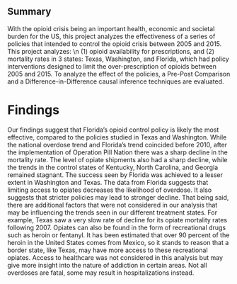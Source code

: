 ## Summary 

With the opioid crisis being an important health, economic and societal burden for the US, this project analyzes the effectiveness of a series of policies that intended to control the opioid crisis between 2005 and 2015. This project analyzes: \n
(1) opioid availability for prescriptions, and 
(2) mortality rates 
in 3 states: Texas, Washington, and Florida, which had policy interventions designed to limit the over-prescription of opioids between 2005 and 2015. 
To analyze the effect of the policies, a Pre-Post Comparison and a Difference-in-Difference causal inference techniques are evaluated.

# Findings

Our findings suggest that Florida’s opioid control policy is likely the most effective, compared to the policies studied in Texas and Washington. While the national overdose trend and Florida’s trend coincided before 2010, after the implementation of Operation Pill Nation there was a sharp decline in the mortality rate. The level of opiate shipments also had a sharp decline, while the trends in the control states of Kentucky, North Carolina, and Georgia remained stagnant.
The success seen by Florida was achieved to a lesser extent in Washington and Texas. 
The data from Florida suggests that limiting access to opiates decreases the likelihood of overdose. It also suggests that stricter policies may lead to stronger decline. That being said, there are additional factors that were not considered in our analysis that may be influencing the trends seen in our different treatment states. For example, Texas saw a very slow rate of decline for its opiate mortality rates following 2007. Opiates can also be found in the form of recreational drugs such as heroin or fentanyl. It has been estimated that over 90 percent of the heroin in the United States comes from Mexico, so it stands to reason that a border state, like Texas, may have more access to these recreational opiates. 
Access to healthcare was not considered in this analysis but may give more insight into the nature of addiction in certain areas. Not all overdoses are fatal, some may result in hospitalizations instead.
